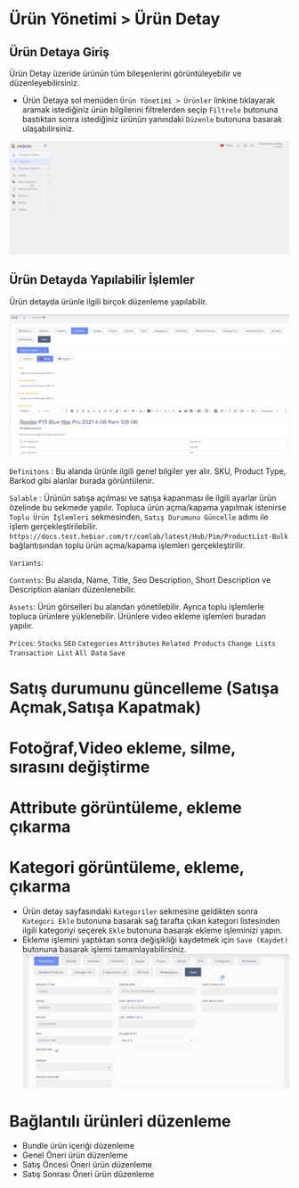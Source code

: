 # Ürün Yönetimi > Ürün Detay

## Ürün Detaya Giriş

Ürün Detay üzeride ürünün tüm bileşenlerini görüntüleyebilir ve düzenleyebilirsiniz.

* Ürün Detaya sol menüden `Ürün Yönetimi > Ürünler` linkine tıklayarak aramak istediğiniz ürün bilgilerini filtrelerden seçip `Filtrele` butonuna bastıktan sonra istediğiniz ürünün yanındaki `Düzenle` butonuna basarak ulaşabilirsiniz.
    
![screenshot](../../../m/hub/pim/productlist.gif)


##  Ürün Detayda Yapılabilir İşlemler 

Ürün detayda ürünle ilgili birçok düzenleme yapılabilir. 

![screenshot](../../../m/hub/pim/productdetail-content.png)

`Definitons` : Bu alanda ürünle ilgili genel bilgiler yer alır. SKU, Product Type, Barkod gibi alanlar burada görüntülenir. 

`Salable` : Ürünün satışa açılması ve satışa kapanması ile ilgili ayarlar ürün özelinde bu sekmede yapılır. Topluca ürün açma/kapama yapılmak istenirse `Toplu Ürün İşlemleri` sekmesinden, `Satış Durumunu Güncelle` adımı ile işlem gerçekleştirilebilir. `https://docs.test.hebiar.com/tr/comlab/latest/Hub/Pim/ProductList-Bulk` bağlantısından toplu ürün açma/kapama işlemleri gerçekleştirilir. 

`Variants`: 

`Contents`: Bu alanda, Name, Title, Seo Description, Short Description ve Description alanları düzenlenebilir.

`Assets`: Ürün görselleri bu alandan yönetilebilir. Ayrıca toplu işlemlerle topluca ürünlere yüklenebilir. Ürünlere video ekleme işlemleri buradan yapılır. 

`Prices`: 
`Stocks`
`SEO`
`Categories`
`Attributes`
`Related Products`
`Change Lists`
`Transaction List`
`All Data`
`Save`

# Satış durumunu güncelleme (Satışa Açmak,Satışa Kapatmak)
# Fotoğraf,Video ekleme, silme, sırasını değiştirme
# Attribute görüntüleme, ekleme çıkarma 
# Kategori görüntüleme, ekleme, çıkarma 
* Ürün detay sayfasındaki `Kategoriler` sekmesine geldikten sonra `Kategori Ekle` butonuna basarak sağ tarafta çıkan kategori listesinden ilgili kategoriyi seçerek `Ekle` butonuna basarak ekleme işleminizi yapın.
* Ekleme işlemini yaptıktan sonra değişikliği kaydetmek için `Save (Kaydet)` butonuna basarak işlemi tamamlayabilirsiniz.
![screenshot](../../../m/hub/pim/productdetail_addcategory.gif)

# Bağlantılı ürünleri düzenleme
* Bundle ürün içeriği düzenleme
* Genel Öneri ürün düzenleme
* Satış Öncesi Öneri ürün düzenleme
* Satış Sonrası Öneri ürün düzenleme
